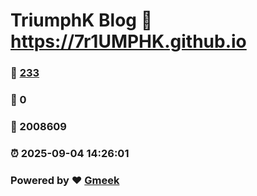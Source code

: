# TriumphK Blog :link: https://7r1UMPHK.github.io 
### :page_facing_up: [233](https://7r1UMPHK.github.io/tag.html) 
### :speech_balloon: 0 
### :hibiscus: 2008609 
### :alarm_clock: 2025-09-04 14:26:01 
### Powered by :heart: [Gmeek](https://github.com/Meekdai/Gmeek)
